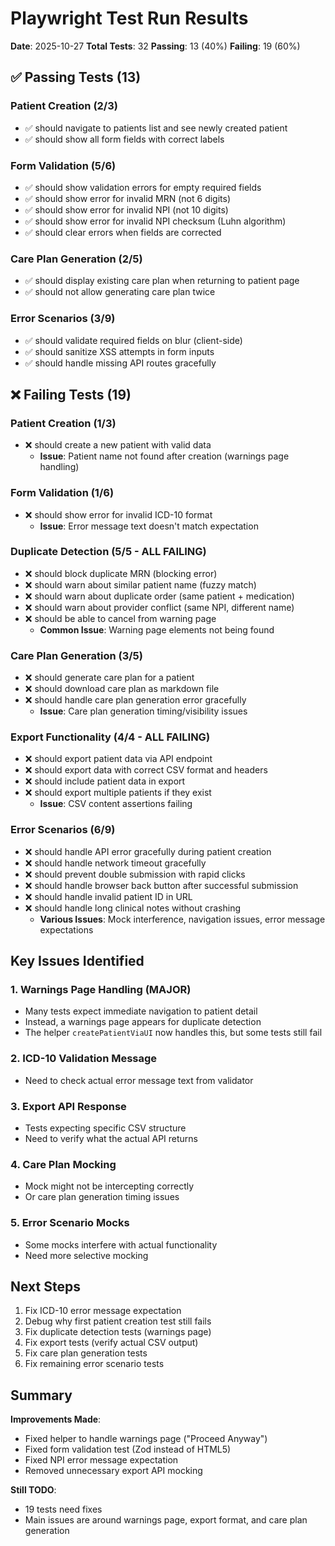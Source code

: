 # Playwright Test Run Results

**Date**: 2025-10-27
**Total Tests**: 32
**Passing**: 13 (40%)
**Failing**: 19 (60%)

## ✅ Passing Tests (13)

### Patient Creation (2/3)
- ✅ should navigate to patients list and see newly created patient
- ✅ should show all form fields with correct labels

### Form Validation (5/6)
- ✅ should show validation errors for empty required fields
- ✅ should show error for invalid MRN (not 6 digits)
- ✅ should show error for invalid NPI (not 10 digits)
- ✅ should show error for invalid NPI checksum (Luhn algorithm)
- ✅ should clear errors when fields are corrected

### Care Plan Generation (2/5)
- ✅ should display existing care plan when returning to patient page
- ✅ should not allow generating care plan twice

### Error Scenarios (3/9)
- ✅ should validate required fields on blur (client-side)
- ✅ should sanitize XSS attempts in form inputs
- ✅ should handle missing API routes gracefully

## ❌ Failing Tests (19)

### Patient Creation (1/3)
- ❌ should create a new patient with valid data
  - **Issue**: Patient name not found after creation (warnings page handling)

### Form Validation (1/6)
- ❌ should show error for invalid ICD-10 format
  - **Issue**: Error message text doesn't match expectation

### Duplicate Detection (5/5 - ALL FAILING)
- ❌ should block duplicate MRN (blocking error)
- ❌ should warn about similar patient name (fuzzy match)
- ❌ should warn about duplicate order (same patient + medication)
- ❌ should warn about provider conflict (same NPI, different name)
- ❌ should be able to cancel from warning page
  - **Common Issue**: Warning page elements not being found

### Care Plan Generation (3/5)
- ❌ should generate care plan for a patient
- ❌ should download care plan as markdown file
- ❌ should handle care plan generation error gracefully
  - **Issue**: Care plan generation timing/visibility issues

### Export Functionality (4/4 - ALL FAILING)
- ❌ should export patient data via API endpoint
- ❌ should export data with correct CSV format and headers
- ❌ should include patient data in export
- ❌ should export multiple patients if they exist
  - **Issue**: CSV content assertions failing

### Error Scenarios (6/9)
- ❌ should handle API error gracefully during patient creation
- ❌ should handle network timeout gracefully
- ❌ should prevent double submission with rapid clicks
- ❌ should handle browser back button after successful submission
- ❌ should handle invalid patient ID in URL
- ❌ should handle long clinical notes without crashing
  - **Various Issues**: Mock interference, navigation issues, error message expectations

## Key Issues Identified

### 1. **Warnings Page Handling** (MAJOR)
- Many tests expect immediate navigation to patient detail
- Instead, a warnings page appears for duplicate detection
- The helper `createPatientViaUI` now handles this, but some tests still fail

### 2. **ICD-10 Validation Message**
- Need to check actual error message text from validator

### 3. **Export API Response**
- Tests expecting specific CSV structure
- Need to verify what the actual API returns

### 4. **Care Plan Mocking**
- Mock might not be intercepting correctly
- Or care plan generation timing issues

### 5. **Error Scenario Mocks**
- Some mocks interfere with actual functionality
- Need more selective mocking

## Next Steps

1. Fix ICD-10 error message expectation
2. Debug why first patient creation test still fails
3. Fix duplicate detection tests (warnings page)
4. Fix export tests (verify actual CSV output)
5. Fix care plan generation tests
6. Fix remaining error scenario tests

## Summary

**Improvements Made**:
- Fixed helper to handle warnings page ("Proceed Anyway")
- Fixed form validation test (Zod instead of HTML5)
- Fixed NPI error message expectation
- Removed unnecessary export API mocking

**Still TODO**:
- 19 tests need fixes
- Main issues are around warnings page, export format, and care plan generation
